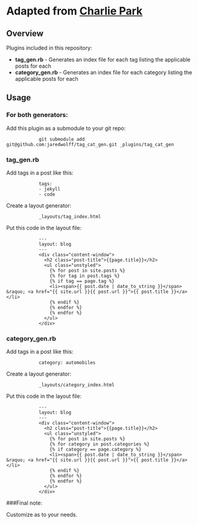 Adapted from [Charlie Park](http://charliepark.org/tags-in-jekyll/)
=======================

Overview
--------

Plugins included in this repository:

* **tag\_gen.rb** - Generates an index file for each tag listing the applicable posts for each
* **category\_gen.rb** - Generates an index file for each category listing the applicable posts for each

Usage
-----

### For both generators:

Add this plugin as a submodule to your git repo:

                git submodule add git@github.com:jaredwolff/tag_cat_gen.git _plugins/tag_cat_gen

### tag\_gen.rb

Add tags in a post like this:

                tags:
                - jekyll
                - code

Create a layout generator:

                _layouts/tag_index.html

Put this code in the layout file:

                ---
                layout: blog
                ---
                <div class="content-window">
                  <h2 class="post-title">{{page.title}}</h2>
                  <ul class="unstyled">
                    {% for post in site.posts %}
                    {% for tag in post.tags %}
                    {% if tag == page.tag %}
                    <li><span>{{ post.date | date_to_string }}</span> &raquo; <a href="{{ site.url }}{{ post.url }}">{{ post.title }}</a></li>
                    {% endif %}
                    {% endfor %}
                    {% endfor %}
                  </ul>
                </div>

### category\_gen.rb

Add tags in a post like this:

                category: automobiles

Create a layout generator:

                _layouts/category_index.html

Put this code in the layout file:

                ---
                layout: blog
                ---
                <div class="content-window">
                  <h2 class="post-title">{{page.title}}</h2>
                  <ul class="unstyled">
                    {% for post in site.posts %}
                    {% for category in post.categories %}
                    {% if category == page.category %}
                    <li><span>{{ post.date | date_to_string }}</span> &raquo; <a href="{{ site.url }}{{ post.url }}">{{ post.title }}</a></li>
                    {% endif %}
                    {% endfor %}
                    {% endfor %}
                  </ul>
                </div>

###Final note:

Customize as to your needs.